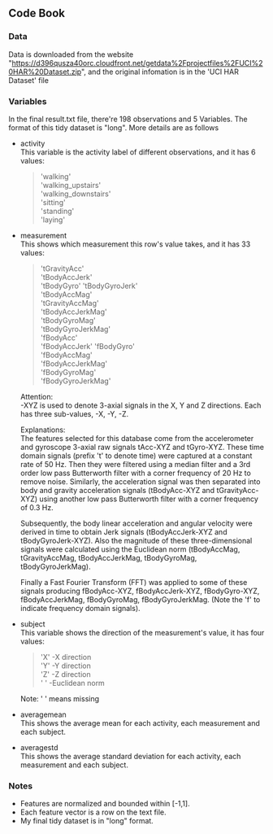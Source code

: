 ## Code Book
### Data
Data is downloaded from the website "https://d396qusza40orc.cloudfront.net/getdata%2Fprojectfiles%2FUCI%20HAR%20Dataset.zip", and the original infomation is in the 'UCI HAR Dataset' file
### Variables
In the final result.txt file, there're 198 observations and 5 Variables. The format of this tidy dataset is "long". More details are as follows  
* activity  
This variable is the activity label of different observations, and it has 6 values:  

  >'walking'  
  'walking_upstairs'  
  'walking_downstairs'  
  'sitting'  
  'standing'  
  'laying'  

* measurement  
This shows which measurement this row's value takes, and it has 33 values:  

  > 'tGravityAcc'  
  'tBodyAccJerk'  
  'tBodyGyro'
  'tBodyGyroJerk'  
  'tBodyAccMag'  
  'tGravityAccMag'  
  'tBodyAccJerkMag'  
  'tBodyGyroMag'  
  'tBodyGyroJerkMag'  
  'fBodyAcc'  
  'fBodyAccJerk'
  'fBodyGyro'  
  'fBodyAccMag'  
  'fBodyAccJerkMag'  
  'fBodyGyroMag'  
  'fBodyGyroJerkMag'  

  Attention:  
  -XYZ is used to denote 3-axial signals in the X, Y and Z directions. Each has three sub-values, -X, -Y, -Z.  

  Explanations:  
  The features selected for this database come from the accelerometer and gyroscope 3-axial raw signals tAcc-XYZ and tGyro-XYZ. These time domain signals (prefix 't' to denote time) were captured at a constant rate of 50 Hz. Then they were filtered using a median filter and a 3rd order low pass Butterworth filter with a corner frequency of 20 Hz to remove noise. Similarly, the acceleration signal was then separated into body and gravity acceleration signals (tBodyAcc-XYZ and tGravityAcc-XYZ) using another low pass Butterworth filter with a corner frequency of 0.3 Hz.  

  Subsequently, the body linear acceleration and angular velocity were derived in time to obtain Jerk signals (tBodyAccJerk-XYZ and tBodyGyroJerk-XYZ). Also the magnitude of these three-dimensional signals were calculated using the Euclidean norm (tBodyAccMag, tGravityAccMag, tBodyAccJerkMag, tBodyGyroMag, tBodyGyroJerkMag).

  Finally a Fast Fourier Transform (FFT) was applied to some of these signals producing fBodyAcc-XYZ, fBodyAccJerk-XYZ, fBodyGyro-XYZ, fBodyAccJerkMag, fBodyGyroMag, fBodyGyroJerkMag. (Note the 'f' to indicate frequency domain signals).

* subject  
This variable shows the direction of the measurement's value, it has four values:  
  >'X' -X direction  
  'Y' -Y direction  
  'Z' -Z direction  
  ' ' -Euclidean norm  

  Note: ' ' means missing

* averagemean  
This shows the average mean for each activity, each measurement and each subject.  

* averagestd  
This shows the average standard deviation for each activity, each measurement and each subject.

### Notes
  - Features are normalized and bounded within [-1,1].
  - Each feature vector is a row on the text file.
  - My final tidy dataset is in "long" format.
